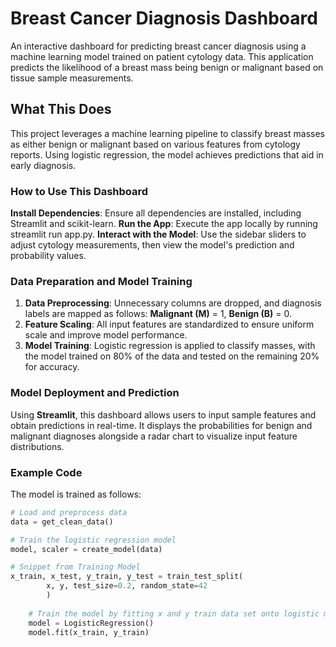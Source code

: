 # Breast Cancer Diagnosis Dashboard

An interactive dashboard for predicting breast cancer diagnosis using a machine learning model trained on patient cytology data. This application predicts the likelihood of a breast mass being benign or malignant based on tissue sample measurements.

## What This Does

This project leverages a machine learning pipeline to classify breast masses as either benign or malignant based on various features from cytology reports. Using logistic regression, the model achieves predictions that aid in early diagnosis.

### How to Use This Dashboard

**Install Dependencies**: Ensure all dependencies are installed, including Streamlit and scikit-learn.
**Run the App**: Execute the app locally by running streamlit run app.py.
**Interact with the Model**: Use the sidebar sliders to adjust cytology measurements, then view the model's prediction and probability values.

### Data Preparation and Model Training

1. **Data Preprocessing**: Unnecessary columns are dropped, and diagnosis labels are mapped as follows: **Malignant (M)** = 1, **Benign (B)** = 0.
2. **Feature Scaling**: All input features are standardized to ensure uniform scale and improve model performance.
3. **Model Training**: Logistic regression is applied to classify masses, with the model trained on 80% of the data and tested on the remaining 20% for accuracy.

### Model Deployment and Prediction

Using **Streamlit**, this dashboard allows users to input sample features and obtain predictions in real-time. It displays the probabilities for benign and malignant diagnoses alongside a radar chart to visualize input feature distributions.

### Example Code

The model is trained as follows:

```python
# Load and preprocess data
data = get_clean_data()

# Train the logistic regression model
model, scaler = create_model(data)

# Snippet from Training Model
x_train, x_test, y_train, y_test = train_test_split(
        x, y, test_size=0.2, random_state=42
        )
    
    # Train the model by fitting x and y train data set onto logistic model graph
    model = LogisticRegression()
    model.fit(x_train, y_train)
```
